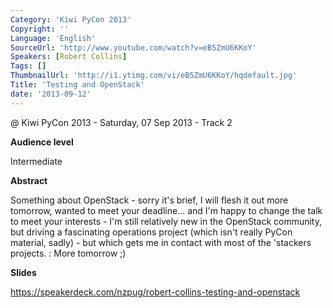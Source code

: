 ```yaml
---
Category: 'Kiwi PyCon 2013'
Copyright: ''
Language: 'English'
SourceUrl: 'http://www.youtube.com/watch?v=eB5ZmU6KKoY'
Speakers: [Robert Collins]
Tags: []
ThumbnailUrl: 'http://i1.ytimg.com/vi/eB5ZmU6KKoY/hqdefault.jpg'
Title: 'Testing and OpenStack'
date: '2013-09-12'
---
```

@ Kiwi PyCon 2013 - Saturday, 07 Sep 2013 - Track 2

**Audience level**

Intermediate

**Abstract**

Something about OpenStack - sorry it's brief, I will flesh it out more tomorrow, wanted to meet your deadline... and I'm happy to change the talk to meet your interests - I'm still relatively new in the OpenStack community, but driving a fascinating operations project (which isn't really PyCon material, sadly) - but which gets me in contact with most of the 'stackers projects. : More tomorrow ;)

**Slides**

https://speakerdeck.com/nzpug/robert-collins-testing-and-openstack
